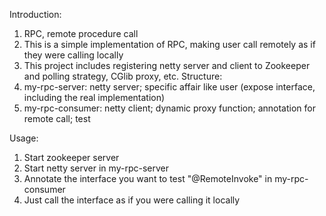 Introduction:
  1. RPC, remote procedure call
  2. This is a simple implementation of RPC, making user call remotely as if they were calling locally
  3. This project includes registering netty server and client to Zookeeper and polling strategy, CGlib proxy, etc.
Structure:
  1. my-rpc-server: netty server; specific affair like user (expose interface, including the real implementation)
  2. my-rpc-consumer: netty client; dynamic proxy function; annotation for remote call; test


Usage:
  1. Start zookeeper server
  2. Start netty server in my-rpc-server
  3. Annotate the interface you want to test "@RemoteInvoke" in my-rpc-consumer
  4. Just call the interface as if you were calling it locally
  
